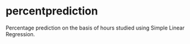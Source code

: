 # percentprediction
Percentage prediction on the basis of hours studied using Simple Linear Regression.

